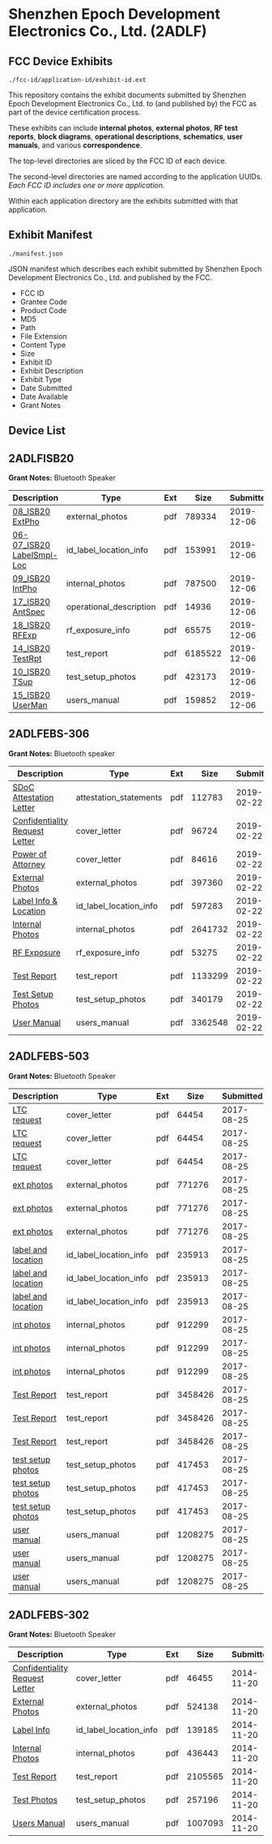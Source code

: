# Shenzhen Epoch Development Electronics Co., Ltd. (2ADLF)
## FCC Device Exhibits

```
./fcc-id/application-id/exhibit-id.ext
```

This repository contains the exhibit documents submitted by Shenzhen Epoch Development Electronics Co., Ltd. to (and published by) the FCC as part of the device certification process.

These exhibits can include **internal photos**, **external photos**, **RF test reports**, **block diagrams**, **operational descriptions**, **schematics**, **user manuals**, and various **correspondence**.

The top-level directories are sliced by the FCC ID of each device.

The second-level directories are named according to the application UUIDs. *Each FCC ID includes one or more application.*

Within each application directory are the exhibits submitted with that application. 

## Exhibit Manifest

```
./manifest.json
```

JSON manifest which describes each exhibit submitted by Shenzhen Epoch Development Electronics Co., Ltd. and published by the FCC.

- FCC ID
- Grantee Code
- Product Code
- MD5
- Path
- File Extension
- Content Type
- Size
- Exhibit ID
- Exhibit Description
- Exhibit Type
- Date Submitted
- Date Available
- Grant Notes

## Device List
## 2ADLFISB20
**Grant Notes:** Bluetooth Speaker

| Description | Type | Ext | Size | Submitted | Available |
| ----------- | ---- | --- | ---- | --------- | --------- |
| [08_ISB20 ExtPho](2ADLFISB20/9883ea323eea4be32b550daf99e40a24/4541677.pdf) | external_photos | pdf | 789334 | 2019-12-06 | 2019-12-06 |
| [06-07_ISB20 LabelSmpl-Loc](2ADLFISB20/9883ea323eea4be32b550daf99e40a24/4541676.pdf) | id_label_location_info | pdf | 153991 | 2019-12-06 | 2019-12-06 |
| [09_ISB20 IntPho](2ADLFISB20/9883ea323eea4be32b550daf99e40a24/4541678.pdf) | internal_photos | pdf | 787500 | 2019-12-06 | 2019-12-06 |
| [17_ISB20 AntSpec](2ADLFISB20/9883ea323eea4be32b550daf99e40a24/4541685.pdf) | operational_description | pdf | 14936 | 2019-12-06 | 2019-12-06 |
| [18_ISB20 RFExp](2ADLFISB20/9883ea323eea4be32b550daf99e40a24/4541686.pdf) | rf_exposure_info | pdf | 65575 | 2019-12-06 | 2019-12-06 |
| [14_ISB20 TestRpt](2ADLFISB20/9883ea323eea4be32b550daf99e40a24/4541683.pdf) | test_report | pdf | 6185522 | 2019-12-06 | 2019-12-06 |
| [10_ISB20 TSup](2ADLFISB20/9883ea323eea4be32b550daf99e40a24/4541679.pdf) | test_setup_photos | pdf | 423173 | 2019-12-06 | 2019-12-06 |
| [15_ISB20 UserMan](2ADLFISB20/9883ea323eea4be32b550daf99e40a24/4541684.pdf) | users_manual | pdf | 159852 | 2019-12-06 | 2019-12-06 |
## 2ADLFEBS-306
**Grant Notes:** Bluetooth speaker

| Description | Type | Ext | Size | Submitted | Available |
| ----------- | ---- | --- | ---- | --------- | --------- |
| [SDoC Attestation Letter](2ADLFEBS-306/7fb45953e6aa5bcbed23ada9868f9e6a/4177071.pdf) | attestation_statements | pdf | 112783 | 2019-02-22 | 2019-02-22 |
| [Confidentiality Request Letter](2ADLFEBS-306/7fb45953e6aa5bcbed23ada9868f9e6a/4177068.pdf) | cover_letter | pdf | 96724 | 2019-02-22 | 2019-02-22 |
| [Power of Attorney](2ADLFEBS-306/7fb45953e6aa5bcbed23ada9868f9e6a/4177069.pdf) | cover_letter | pdf | 84616 | 2019-02-22 | 2019-02-22 |
| [External Photos](2ADLFEBS-306/7fb45953e6aa5bcbed23ada9868f9e6a/4177065.pdf) | external_photos | pdf | 397360 | 2019-02-22 | 2019-02-22 |
| [Label Info & Location](2ADLFEBS-306/7fb45953e6aa5bcbed23ada9868f9e6a/4177067.pdf) | id_label_location_info | pdf | 597283 | 2019-02-22 | 2019-02-22 |
| [Internal Photos](2ADLFEBS-306/7fb45953e6aa5bcbed23ada9868f9e6a/4177066.pdf) | internal_photos | pdf | 2641732 | 2019-02-22 | 2019-02-22 |
| [RF Exposure](2ADLFEBS-306/7fb45953e6aa5bcbed23ada9868f9e6a/4177070.pdf) | rf_exposure_info | pdf | 53275 | 2019-02-22 | 2019-02-22 |
| [Test Report](2ADLFEBS-306/7fb45953e6aa5bcbed23ada9868f9e6a/4177072.pdf) | test_report | pdf | 1133299 | 2019-02-22 | 2019-02-22 |
| [Test Setup Photos](2ADLFEBS-306/7fb45953e6aa5bcbed23ada9868f9e6a/4177073.pdf) | test_setup_photos | pdf | 340179 | 2019-02-22 | 2019-02-22 |
| [User Manual](2ADLFEBS-306/7fb45953e6aa5bcbed23ada9868f9e6a/4177074.pdf) | users_manual | pdf | 3362548 | 2019-02-22 | 2019-02-22 |
## 2ADLFEBS-503
**Grant Notes:** Bluetooth Speaker

| Description | Type | Ext | Size | Submitted | Available |
| ----------- | ---- | --- | ---- | --------- | --------- |
| [LTC request](2ADLFEBS-503/3c348f094a364aa5cd7b04401e6604a9/3526907.pdf) | cover_letter | pdf | 64454 | 2017-08-25 | 2017-08-25 |
| [LTC request](2ADLFEBS-503/3c348f094a364aa5cd7b04401e6604a9/3526907.pdf) | cover_letter | pdf | 64454 | 2017-08-25 | 2017-08-25 |
| [LTC request](2ADLFEBS-503/3c348f094a364aa5cd7b04401e6604a9/3526907.pdf) | cover_letter | pdf | 64454 | 2017-08-25 | 2017-08-25 |
| [ext photos](2ADLFEBS-503/3c348f094a364aa5cd7b04401e6604a9/3526909.pdf) | external_photos | pdf | 771276 | 2017-08-25 | 2017-08-25 |
| [ext photos](2ADLFEBS-503/3c348f094a364aa5cd7b04401e6604a9/3526909.pdf) | external_photos | pdf | 771276 | 2017-08-25 | 2017-08-25 |
| [ext photos](2ADLFEBS-503/3c348f094a364aa5cd7b04401e6604a9/3526909.pdf) | external_photos | pdf | 771276 | 2017-08-25 | 2017-08-25 |
| [label and location](2ADLFEBS-503/3c348f094a364aa5cd7b04401e6604a9/3526913.pdf) | id_label_location_info | pdf | 235913 | 2017-08-25 | 2017-08-25 |
| [label and location](2ADLFEBS-503/3c348f094a364aa5cd7b04401e6604a9/3526913.pdf) | id_label_location_info | pdf | 235913 | 2017-08-25 | 2017-08-25 |
| [label and location](2ADLFEBS-503/3c348f094a364aa5cd7b04401e6604a9/3526913.pdf) | id_label_location_info | pdf | 235913 | 2017-08-25 | 2017-08-25 |
| [int photos](2ADLFEBS-503/3c348f094a364aa5cd7b04401e6604a9/3526920.pdf) | internal_photos | pdf | 912299 | 2017-08-25 | 2017-08-25 |
| [int photos](2ADLFEBS-503/3c348f094a364aa5cd7b04401e6604a9/3526920.pdf) | internal_photos | pdf | 912299 | 2017-08-25 | 2017-08-25 |
| [int photos](2ADLFEBS-503/3c348f094a364aa5cd7b04401e6604a9/3526920.pdf) | internal_photos | pdf | 912299 | 2017-08-25 | 2017-08-25 |
| [Test Report](2ADLFEBS-503/3c348f094a364aa5cd7b04401e6604a9/3526918.pdf) | test_report | pdf | 3458426 | 2017-08-25 | 2017-08-25 |
| [Test Report](2ADLFEBS-503/3c348f094a364aa5cd7b04401e6604a9/3526918.pdf) | test_report | pdf | 3458426 | 2017-08-25 | 2017-08-25 |
| [Test Report](2ADLFEBS-503/3c348f094a364aa5cd7b04401e6604a9/3526918.pdf) | test_report | pdf | 3458426 | 2017-08-25 | 2017-08-25 |
| [test setup photos](2ADLFEBS-503/3c348f094a364aa5cd7b04401e6604a9/3526922.pdf) | test_setup_photos | pdf | 417453 | 2017-08-25 | 2017-08-25 |
| [test setup photos](2ADLFEBS-503/3c348f094a364aa5cd7b04401e6604a9/3526922.pdf) | test_setup_photos | pdf | 417453 | 2017-08-25 | 2017-08-25 |
| [test setup photos](2ADLFEBS-503/3c348f094a364aa5cd7b04401e6604a9/3526922.pdf) | test_setup_photos | pdf | 417453 | 2017-08-25 | 2017-08-25 |
| [user manual](2ADLFEBS-503/3c348f094a364aa5cd7b04401e6604a9/3526926.pdf) | users_manual | pdf | 1208275 | 2017-08-25 | 2017-08-25 |
| [user manual](2ADLFEBS-503/3c348f094a364aa5cd7b04401e6604a9/3526926.pdf) | users_manual | pdf | 1208275 | 2017-08-25 | 2017-08-25 |
| [user manual](2ADLFEBS-503/3c348f094a364aa5cd7b04401e6604a9/3526926.pdf) | users_manual | pdf | 1208275 | 2017-08-25 | 2017-08-25 |
## 2ADLFEBS-302
**Grant Notes:** Bluetooth Speaker

| Description | Type | Ext | Size | Submitted | Available |
| ----------- | ---- | --- | ---- | --------- | --------- |
| [Confidentiality Request Letter](2ADLFEBS-302/d79aab9aaf5b8f4a4952c6d1c08ba181/2450553.pdf) | cover_letter | pdf | 46455 | 2014-11-20 | 2014-11-20 |
| [External Photos](2ADLFEBS-302/d79aab9aaf5b8f4a4952c6d1c08ba181/2450554.pdf) | external_photos | pdf | 524138 | 2014-11-20 | 2014-11-20 |
| [Label Info](2ADLFEBS-302/d79aab9aaf5b8f4a4952c6d1c08ba181/2450555.pdf) | id_label_location_info | pdf | 139185 | 2014-11-20 | 2014-11-20 |
| [Internal Photos](2ADLFEBS-302/d79aab9aaf5b8f4a4952c6d1c08ba181/2450557.pdf) | internal_photos | pdf | 436443 | 2014-11-20 | 2014-11-20 |
| [Test Report](2ADLFEBS-302/d79aab9aaf5b8f4a4952c6d1c08ba181/2450556.pdf) | test_report | pdf | 2105565 | 2014-11-20 | 2014-11-20 |
| [Test Photos](2ADLFEBS-302/d79aab9aaf5b8f4a4952c6d1c08ba181/2450558.pdf) | test_setup_photos | pdf | 257196 | 2014-11-20 | 2014-11-20 |
| [Users Manual](2ADLFEBS-302/d79aab9aaf5b8f4a4952c6d1c08ba181/2450559.pdf) | users_manual | pdf | 1007093 | 2014-11-20 | 2014-11-20 |
